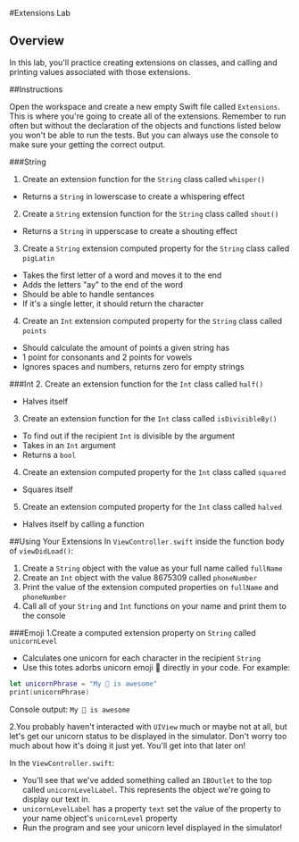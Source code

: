#Extensions Lab 

## Overview

In this lab, you'll practice creating extensions on classes, and calling and printing values associated with those extensions. 

##Instructions

Open the workspace and create a new empty Swift file called ```Extensions```. This is where you're going to create all of the extensions. Remember to run often but without the declaration of the objects and functions listed below you won't be able to run the tests. But you can always use the console to make sure your getting the correct output. 

###String
1. Create an extension function for the ```String``` class called ```whisper()```
  * Returns a ```String``` in lowerscase to create a whispering effect
2. Create a ```String``` extension function for the ```String``` class called ```shout()```
  * Returns a ```String``` in upperscase to create a shouting effect
3. Create a ```String``` extension computed property for the ```String``` class called ```pigLatin```
  * Takes the first letter of a word and moves it to the end 
  * Adds the letters "ay" to the end of the word
  * Should be able to handle sentances
  * If it's a single letter, it should return the character
4. Create an ```Int``` extension computed property for the ```String``` class called ```points``` 
  * Should calculate the amount of points a given string has
  * 1 point for consonants and 2 points for vowels
  * Ignores spaces and numbers, returns zero for empty strings

###Int
2. Create an extension function for the ```Int``` class called ```half()```
  * Halves itself
3. Create an extension function for the ```Int``` class called ```isDivisibleBy()```
  * To find out if the recipient ```Int``` is divisible by the argument
  * Takes in an ```Int``` argument 
  * Returns a ```bool```
4. Create an extension computed property for the ```Int``` class called ```squared```
  * Squares itself
5. Create an extension computed property for the ```Int``` class called ```halved```
  * Halves itself by calling a function

##Using Your Extensions
In ```ViewController.swift``` inside the function body of ```viewDidLoad()```:

1. Create a ```String``` object with the value as your full name called ```fullName``` 
3. Create an ```Int``` object with the value 8675309 called ```phoneNumber```
3. Print the value of the extension computed properties on ```fullName``` and ```phoneNumber```
4. Call all of your ```String``` and ```Int``` functions on your name and print them to the console

###Emoji
1.Create a computed extension property on ```String``` called ```unicornLevel```

  * Calculates one unicorn for each character in the recipient ```String```
  * Use this totes adorbs unicorn emoji 🦄 directly in your code. For example:
  
```swift
let unicornPhrase = "My 🦄 is awesome"
print(unicornPhrase)
```

Console output: ```My 🦄 is awesome```


2.You probably haven't interacted with ```UIView``` much or maybe not at all, but let's get our unicorn status to be displayed in the simulator. Don't worry too much about how it's doing it just yet. You'll get into that later on!

In the ```ViewController.swift```:

* You'll see that we've added something called an ```IBOutlet``` to the top called ```unicornLevelLabel```. This represents the object we're going to display our text in.
*  ```unicornLevelLabel``` has a property ```text``` set the value of the property to your name object's ```unicornLevel``` property
*  Run the program and see your unicorn level displayed in the simulator!
